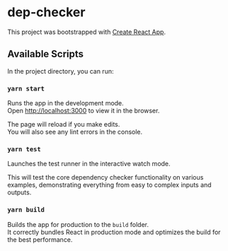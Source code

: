 # dep-checker

This project was bootstrapped with [Create React App](https://github.com/facebook/create-react-app).

## Available Scripts

In the project directory, you can run:

### `yarn start`

Runs the app in the development mode.<br />
Open [http://localhost:3000](http://localhost:3000) to view it in the browser.

The page will reload if you make edits.<br />
You will also see any lint errors in the console.

### `yarn test`

Launches the test runner in the interactive watch mode.

This will test the core dependency checker functionality on various examples, demonstrating everything from easy to complex inputs and outputs.

### `yarn build`

Builds the app for production to the `build` folder.<br />
It correctly bundles React in production mode and optimizes the build for the best performance.

